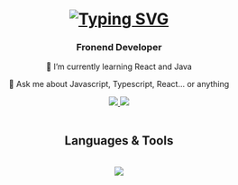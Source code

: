 <h1 align="center">
<a href="https://git.io/typing-svg"><img src="https://readme-typing-svg.herokuapp.com?font=Fira+Code&pause=1000&center=true&width=435&lines=Hi+There;I'm+Joe" alt="Typing SVG" /></a>
</h1>

<h3 align="center">Fronend Developer</h3>

<div align="center">
🌱 I’m currently learning React and Java

💬 Ask me about Javascript, Typescript, React... or anything

</div>

<div align="center"> 
  <a href="yr20032003@gmail.com">
    <img src="https://img.shields.io/badge/Gmail-333333?style=for-the-badge&logo=gmail&logoColor=red" />
  </a>
  <a href="[#](https://www.linkedin.com/in/youssefragab26/)" target="_blank">
    <img src="https://img.shields.io/badge/LinkedIn-0077B5?style=for-the-badge&logo=linkedin&logoColor=white" target="_blank" />
  </a>
</div>
<br/>

 <h2 align="center">Languages & Tools</h2>
<br/>
<div align="center">
<img src="https://skillicons.dev/icons?i=javascript,typescript,react,html,css,git" width={100}/><br>
</div>

<!--
**youssefragab26/youssefragab26** is a ✨ _special_ ✨ repository because its `README.md` (this file) appears on your GitHub profile.

Here are some ideas to get you started:

- 🔭 I’m currently working on ...
- 👯 I’m looking to collaborate on ...
- 🤔 I’m looking for help with ...
- 📫 How to reach me: ...
- 😄 Pronouns: ...
- ⚡ Fun fact: ...
-->
